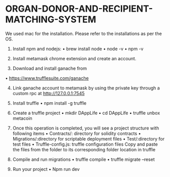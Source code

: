 # ORGAN-DONOR-AND-RECIPIENT-MATCHING-SYSTEM 

We used mac for the installation. Please refer to the installations as per the OS. 
1. Install npm and nodejs:
• brew install node
• node -v
• npm -v

2. Install metamask chrome extension and create an account.

3. Download and install ganache from 

• https://www.trufflesuite.com/ganache

4. Link ganache account to metamask by using the private key through a 
custom rpc at http://127.0.0.1:7545

5. Install truffle 
• npm install -g truffle

6. Create a truffle project
• mkdir DAppLife
• cd DAppLife
• truffle unbox metacoin

7. Once this operation is completed, you will see a project structure with 
following items
• Contracts/: directory for solidity contracts
• Migrations/:directory for scriptable deployment files
• Test/:directory for test files
• Truffle-config.js: truffle configuration files
Copy and paste the files from the folder to its corresponding folder 
location in truffle

8. Compile and run migrations
• truffle compile
• truffle migrate –reset

9. Run your project 
• Npm run dev 


